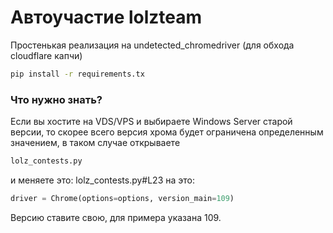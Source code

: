 # Автоучастие lolzteam
Простенькая реализация на undetected_chromedriver (для обхода cloudflare капчи)
```sh
pip install -r requirements.tx
```

### Что нужно знать?
Если вы хостите на VDS/VPS и выбираете Windows Server старой версии, то скорее всего версия хрома будет ограничена определенным значением, в таком случае открываете
```sh
lolz_contests.py
```
и меняете это:
lolz_contests.py#L23
на это:
```python
driver = Chrome(options=options, version_main=109)
```
Версию ставите свою, для примера указана 109.

